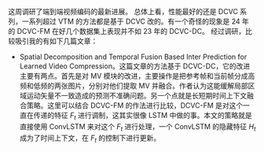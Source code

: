 这周调研了端到端视频编码的最新进展。
总体上看，性能最好的还是 DCVC 系列，一系列超过 VTM 的方法都是基于 DCVC 改的。有一个奇怪的现象是 24 年的 DCVC-FM 在好几个数据集上表现并不如 23 年的 DCVC-DC。
经过调研，比较吸引我的有如下几篇文章：
- Spatial Decomposition and Temporal Fusion Based  Inter Prediction for Learned Video Compression。这篇文章的方法基于 DCVC-DC，它的改进主要有两点。首先是对 MV 模块的改进，主要操作是把参考帧和当前帧分成高频和低频的两张图片，分别对他们提取 MV 并融合。作者认为这能缓解局部区域运动矢量不一致造成的预测不准确问题。另一个点就是长短期时间上下文融合策略。这里可以结合 DCVC-FM 的作法进行比较，DCVC-FM 是对这个一直在传递的特征 $F_{t}$ 进行调制，这其实很像 LSTM 中做的事。本文的策略就是直接使用 ConvLSTM 来对这个 $F_{t}$ 进行处理，一个 ConvLSTM 的隐藏特征 $H_{t}$ 成为了时间上下文，在 $F_{t}$ 的控制下进行更新。
